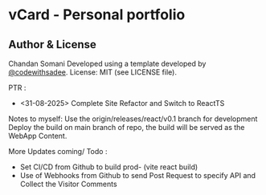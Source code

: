 # vCard - Personal portfolio


## Author & License
Chandan Somani
Developed using a template developed by [@codewithsadee](https://www.twitter.com/codewithsadee).
License: MIT (see LICENSE file).

PTR :
 - <31-08-2025> Complete Site Refactor and Switch to ReactTS

Notes to myself: 
Use the origin/releases/react/v0.1 branch for development
Deploy the build on main branch of repo, the build will be served as the WebApp Content.


More Updates coming/ Todo :
  - Set CI/CD from Github to build prod- (vite react build)
  - Use of Webhooks from Github to send Post Request to specify API and Collect the Visitor Comments